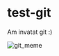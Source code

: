 # test-git

Am invatat git :)

![git_meme](https://user-images.githubusercontent.com/58639125/210021003-0783d4c9-1f3e-4117-85f3-39e68096868e.png)
